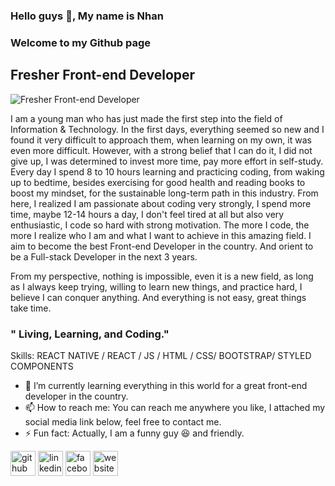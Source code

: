 ### Hello guys 👋, My name is Nhan
### Welcome to my Github page
## Fresher Front-end Developer
![Fresher Front-end Developer](https://arturssmirnovs.github.io/github-profile-readme-generator/images/banner.png)

I am a young man who has just made the first step into the field of Information & Technology. In the first days, everything seemed so new and I found it very difficult to approach them, when learning on my own, it was even more difficult. However, with a strong belief that I can do it, I did not give up, I was determined to invest more time, pay more effort in self-study. Every day I spend 8 to 10 hours learning and practicing coding, from waking up to bedtime, besides exercising for good health and reading books to boost my mindset, for the sustainable long-term path in this industry. From here, I realized I am passionate about coding very strongly, I spend more time, maybe 12-14 hours a day, I don't feel tired at all but also very enthusiastic, I code so hard with strong motivation. The more I code, the more I realize who I am and what I want to achieve in this amazing field. I aim to become the best Front-end Developer in the country. And orient to be a Full-stack Developer in the next 3 years.

From my perspective, nothing is impossible, even it is a new field, as long as I always keep trying, willing to learn new things, and practice hard, I believe I can conquer anything. And everything is not easy, great things take time.

### " Living, Learning, and Coding."

Skills: REACT NATIVE / REACT / JS / HTML / CSS/ BOOTSTRAP/ STYLED COMPONENTS

- 🌱 I’m currently learning everything in this world for a great front-end developer in the country.
- 📫 How to reach me: You can reach me anywhere you like, I attached my social media link below, feel free to contact me. 
- ⚡ Fun fact: Actually, I am a funny guy 😆 and friendly.


[<img src='https://cdn.jsdelivr.net/npm/simple-icons@3.0.1/icons/github.svg' alt='github' height='40'>](https://github.com/https://github.com/Fightlite)  [<img src='https://cdn.jsdelivr.net/npm/simple-icons@3.0.1/icons/linkedin.svg' alt='linkedin' height='40'>](https://www.linkedin.com/in/https://www.linkedin.com/in/tran-trong-nhan-b4a662132//)  [<img src='https://cdn.jsdelivr.net/npm/simple-icons@3.0.1/icons/facebook.svg' alt='facebook' height='40'>](https://www.facebook.com/https://www.facebook.com/kimkibin09/)  [<img src='https://cdn.jsdelivr.net/npm/simple-icons@3.0.1/icons/icloud.svg' alt='website' height='40'>](https://nhantran0110.netlify.app/)  

